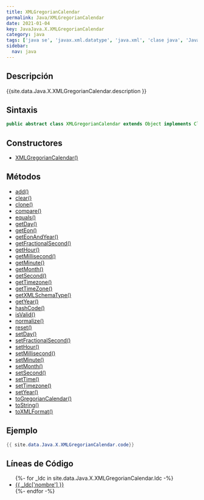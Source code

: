 ```yaml
---
title: XMLGregorianCalendar
permalink: Java/XMLGregorianCalendar
date: 2021-01-04
key: JavaJava.X.XMLGregorianCalendar
category: java
tags: ['java se', 'javax.xml.datatype', 'java.xml', 'clase java', 'Java 1.5']
sidebar: 
  nav: java
---
```


## Descripción
{{site.data.Java.X.XMLGregorianCalendar.description }}

## Sintaxis
~~~java
public abstract class XMLGregorianCalendar extends Object implements Cloneable
~~~

## Constructores
* [XMLGregorianCalendar()](/Java/XMLGregorianCalendar/XMLGregorianCalendar/)

## Métodos
* [add()](/Java/XMLGregorianCalendar/add)
* [clear()](/Java/XMLGregorianCalendar/clear)
* [clone()](/Java/XMLGregorianCalendar/clone)
* [compare()](/Java/XMLGregorianCalendar/compare)
* [equals()](/Java/XMLGregorianCalendar/equals)
* [getDay()](/Java/XMLGregorianCalendar/getDay)
* [getEon()](/Java/XMLGregorianCalendar/getEon)
* [getEonAndYear()](/Java/XMLGregorianCalendar/getEonAndYear)
* [getFractionalSecond()](/Java/XMLGregorianCalendar/getFractionalSecond)
* [getHour()](/Java/XMLGregorianCalendar/getHour)
* [getMillisecond()](/Java/XMLGregorianCalendar/getMillisecond)
* [getMinute()](/Java/XMLGregorianCalendar/getMinute)
* [getMonth()](/Java/XMLGregorianCalendar/getMonth)
* [getSecond()](/Java/XMLGregorianCalendar/getSecond)
* [getTimezone()](/Java/XMLGregorianCalendar/getTimezone)
* [getTimeZone()](/Java/XMLGregorianCalendar/getTimeZone)
* [getXMLSchemaType()](/Java/XMLGregorianCalendar/getXMLSchemaType)
* [getYear()](/Java/XMLGregorianCalendar/getYear)
* [hashCode()](/Java/XMLGregorianCalendar/hashCode)
* [isValid()](/Java/XMLGregorianCalendar/isValid)
* [normalize()](/Java/XMLGregorianCalendar/normalize)
* [reset()](/Java/XMLGregorianCalendar/reset)
* [setDay()](/Java/XMLGregorianCalendar/setDay)
* [setFractionalSecond()](/Java/XMLGregorianCalendar/setFractionalSecond)
* [setHour()](/Java/XMLGregorianCalendar/setHour)
* [setMillisecond()](/Java/XMLGregorianCalendar/setMillisecond)
* [setMinute()](/Java/XMLGregorianCalendar/setMinute)
* [setMonth()](/Java/XMLGregorianCalendar/setMonth)
* [setSecond()](/Java/XMLGregorianCalendar/setSecond)
* [setTime()](/Java/XMLGregorianCalendar/setTime)
* [setTimezone()](/Java/XMLGregorianCalendar/setTimezone)
* [setYear()](/Java/XMLGregorianCalendar/setYear)
* [toGregorianCalendar()](/Java/XMLGregorianCalendar/toGregorianCalendar)
* [toString()](/Java/XMLGregorianCalendar/toString)
* [toXMLFormat()](/Java/XMLGregorianCalendar/toXMLFormat)

## Ejemplo
~~~java
{{ site.data.Java.X.XMLGregorianCalendar.code}}
~~~

## Líneas de Código
<ul>
{%- for _ldc in site.data.Java.X.XMLGregorianCalendar.ldc -%}
   <li>
       <a href="{{_ldc['url'] }}">{{ _ldc['nombre'] }}</a>
   </li>
{%- endfor -%}
</ul>

